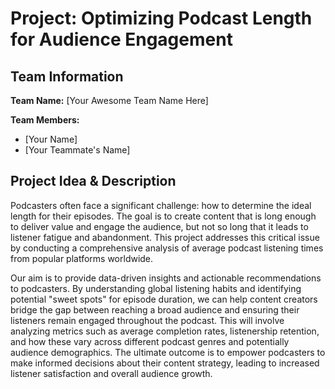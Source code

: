 # Project: Optimizing Podcast Length for Audience Engagement

## Team Information
**Team Name:** [Your Awesome Team Name Here]

**Team Members:**
- [Your Name]
- [Your Teammate's Name]

## Project Idea & Description
Podcasters often face a significant challenge: how to determine the ideal length for their episodes. The goal is to create content that is long enough to deliver value and engage the audience, but not so long that it leads to listener fatigue and abandonment. This project addresses this critical issue by conducting a comprehensive analysis of average podcast listening times from popular platforms worldwide.

Our aim is to provide data-driven insights and actionable recommendations to podcasters. By understanding global listening habits and identifying potential "sweet spots" for episode duration, we can help content creators bridge the gap between reaching a broad audience and ensuring their listeners remain engaged throughout the podcast. This will involve analyzing metrics such as average completion rates, listenership retention, and how these vary across different podcast genres and potentially audience demographics. The ultimate outcome is to empower podcasters to make informed decisions about their content strategy, leading to increased listener satisfaction and overall audience growth.